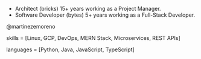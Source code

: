 - Architect (bricks) 15+ years working as a Project Manager.
- Software Developer (bytes) 5+ years working as a Full-Stack Developer.

@martinezemoreno

skills = [Linux, GCP, DevOps, MERN Stack, Microservices, REST APIs]

languages = [Python, Java, JavaScript, TypeScript]
